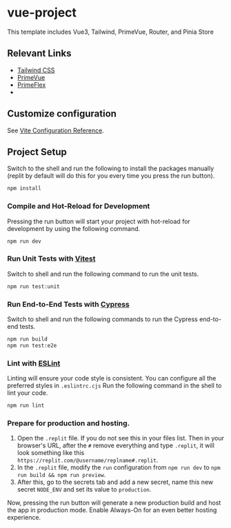 # vue-project

This template includes Vue3, Tailwind, PrimeVue, Router, and Pinia Store
## Relevant Links

- [Tailwind CSS](https://tailwindcss.com/)
- [PrimeVue](https://www.primefaces.org/primevue/)
- [PrimeFlex](https://www.primefaces.org/primeflex/)
- 
## Customize configuration

See [Vite Configuration Reference](https://vitejs.dev/config/).

## Project Setup

Switch to the shell and run the following to install the packages manually (replit by default will do this for you every time you press the run button).

```sh
npm install
```

### Compile and Hot-Reload for Development

Pressing the run button will start your project with hot-reload for development by using the following command.

```sh
npm run dev
```

### Run Unit Tests with [Vitest](https://vitest.dev/)

Switch to shell and run the following command to run the unit tests.

```sh
npm run test:unit
```

### Run End-to-End Tests with [Cypress](https://www.cypress.io/)

Switch to shell and run the following commands to run the Cypress end-to-end tests.

```sh
npm run build
npm run test:e2e
```

### Lint with [ESLint](https://eslint.org/)

Linting will ensure your code style is consistent.
You can configure all the preferred styles in `.eslintrc.cjs`
Run the following command in the shell to lint your code.

```sh
npm run lint
```

### Prepare for production and hosting.

1. Open the `.replit` file. If you do not see this in your files list. Then in your browser's URL, after the `#` remove everything and type `.replit`, it will look something like this `https://replit.com/@username/replname#.replit`.
2. In the `.replit` file, modify the `run` configuration from `npm run dev` to `npm run build && npm run preview`.
3. After this, go to the secrets tab and add a new secret, name this new secret `NODE_ENV` and set its value to `production`.

Now, pressing the run button will generate a new production build and host the app in production mode.
Enable Always-On for an even better hosting experience.

